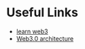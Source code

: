 # Useful Links

- [learn web3](https://learnweb3.io/dashboard)
- [Web3.0 architecture](https://www.preethikasireddy.com/post/the-architecture-of-a-web-3-0-application)
